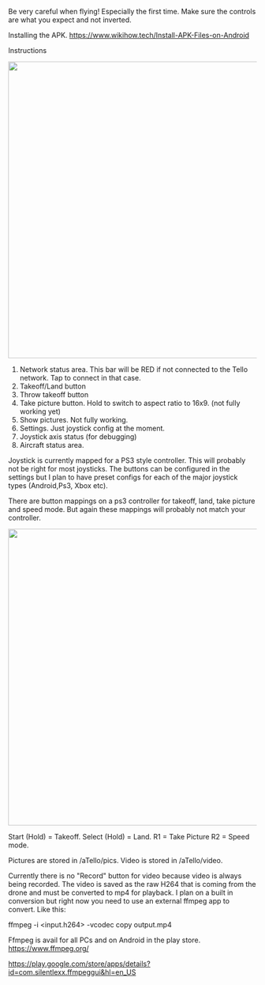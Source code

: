 Be very careful when flying! Especially the first time. Make sure the controls are what you expect and not inverted.

Installing the APK.
https://www.wikihow.tech/Install-APK-Files-on-Android

Instructions

<img src="https://github.com/Kragrathea/TelloLib/blob/master/Media/ScreenDiagram1.jpg" width="600" >

1. Network status area. This bar will be RED if not connected to the Tello network. Tap to connect in that case.
2. Takeoff/Land button
3. Throw takeoff button
4. Take picture button. Hold to switch to aspect ratio to 16x9. (not fully working yet)
5. Show pictures. Not fully working.
6. Settings. Just joystick config at the moment.
7. Joystick axis status (for debugging)
8. Aircraft status area.

Joystick is currently mapped for a PS3 style controller. This will probably not be right for most joysticks. The buttons can be configured in the settings but I plan to have preset configs for each of the major joystick types (Android,Ps3, Xbox etc).

There are button mappings on a ps3 controller for takeoff, land, take picture and speed mode. But again these mappings will probably not match your controller. 

<img src="https://github.com/Kragrathea/TelloLib/blob/master/Media/PS3_diagram.png" width="600" >

Start (Hold) = Takeoff.
Select (Hold) = Land.
R1 = Take Picture
R2 = Speed mode.

Pictures are stored in <storage>/aTello/pics. Video is stored in <storage>/aTello/video.

Currently there is no "Record" button for video because video is always being recorded. The video is saved as the raw H264 that is coming from the drone and must be converted to mp4 for playback. I plan on a built in conversion but right now you need to use an external ffmpeg app to convert. Like this:

ffmpeg -i <input.h264> -vcodec copy output.mp4
 
Ffmpeg is avail for all PCs and on Android in the play store.
https://www.ffmpeg.org/

https://play.google.com/store/apps/details?id=com.silentlexx.ffmpeggui&hl=en_US

